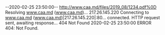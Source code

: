 --2020-02-25 23:50:00--  http://www.caa.md/files/2019_08/1234.pdf%0D
Resolving www.caa.md (www.caa.md)... 217.26.145.220
Connecting to www.caa.md (www.caa.md)|217.26.145.220|:80... connected.
HTTP request sent, awaiting response... 404 Not Found
2020-02-25 23:50:00 ERROR 404: Not Found.

